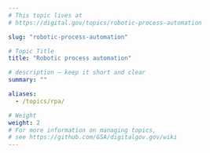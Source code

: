 ```yaml
---
# This topic lives at
# https://digital.gov/topics/robotic-process-automation

slug: "robotic-process-automation"

# Topic Title
title: "Robotic process automation"

# description — keep it short and clear
summary: ""

aliases:
  - /topics/rpa/

# Weight
weight: 2
# For more information on managing topics,
# see https://github.com/GSA/digitalgov.gov/wiki
---
```

